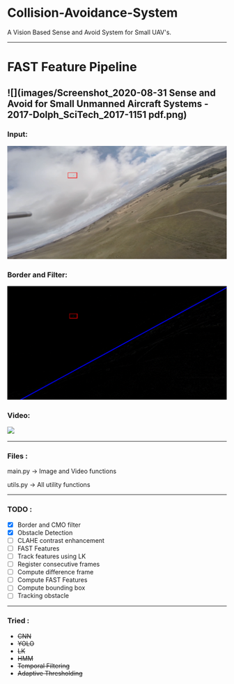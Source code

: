 # Collision-Avoidance-System
A Vision Based Sense and Avoid System for Small UAV's.

---

# FAST Feature Pipeline

![](images/Screenshot_2020-08-31 Sense and Avoid for Small Unmanned Aircraft Systems - 2017-Dolph_SciTech_2017-1151 pdf.png)
---

### Input:
![](images/Input.png)

### Border and Filter:
![](images/CMO.png)

### Video:
![](images/stable.gif)

---

### Files :

main.py   ->  Image and Video functions

utils.py  ->  All utility functions

---

### TODO :

- [x] Border and CMO filter
- [x] Obstacle Detection
- [ ] CLAHE contrast enhancement
- [ ] FAST Features
- [ ] Track features using LK
- [ ] Register consecutive frames
- [ ] Compute difference frame
- [ ] Compute FAST Features
- [ ] Compute bounding box
- [ ] Tracking obstacle

---

### Tried : 

- ~~CNN~~
- ~~YOLO~~
- ~~LK~~
- ~~HMM~~
- ~~Temporal Filtering~~
- ~~Adaptive Thresholding~~
